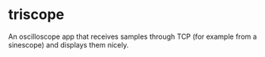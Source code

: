 # triscope
An oscilloscope app that receives samples through TCP (for example from a sinescope) and displays them nicely.
